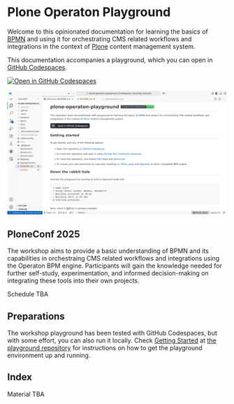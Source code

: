 <!-- Syntax: https://myst-parser.readthedocs.io/ -->

# Plone Operaton Playground

Welcome to this opinionated documentation for learning the basics of [BPMN](https://www.bpmn.org/) and using it for orchestrating CMS related workflows and integrations in the context of [Plone](https://plone.org) content management system.

This documentation accompanies a playground, which you can open in [GitHub Codespaces](https://codespaces.new/datakurre/plone-operaton-playground).

[![Open in GitHub Codespaces](https://github.com/codespaces/badge.svg)](https://codespaces.new/datakurre/plone-operaton-playground)

![Screenshot of GitHub Codespaces](./README.png)


## PloneConf 2025

The workshop aims to provide a basic understanding of BPMN and its capabilities in orchestraing CMS related workflows and integrations using the Operaton BPM engine. Participants will gain the knowledge needed for further self-study, experimentation, and informed decision-making on integrating these tools into their own projects.

Schedule TBA


## Preparations

The workshop playground has been tested with GitHub Codespaces, but with some effort, you can also run it locally. Check [Getting Started](https://github.com/datakurre/plone-operaton-playground#getting-started) at [the playground repository](https://github.com/datakurre/plone-operaton-playground) for instructions on how to get the playground environment up and running.


## Index

Material TBA
